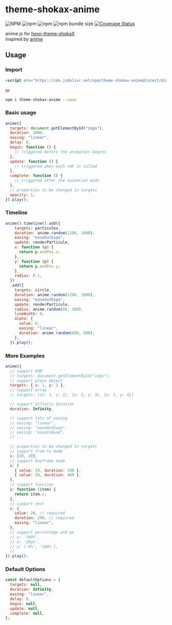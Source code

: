 # theme-shokax-anime

![NPM](https://img.shields.io/npm/l/theme-shokax-anime) ![npm](https://img.shields.io/npm/v/theme-shokax-anime) ![npm](https://img.shields.io/npm/dm/theme-shokax-anime) ![npm bundle size](https://img.shields.io/bundlephobia/minzip/theme-shokax-anime) [![Coverage Status](https://coveralls.io/repos/github/theme-shoka-x/theme-shokax-anime/badge.svg?branch=main)](https://coveralls.io/github/theme-shoka-x/theme-shokax-anime?branch=main)


anime.js for [hexo-theme-shokaX](https://github.com/theme-shoka-x/hexo-theme-shokaX)  
inspired by [anime](https://github.com/juliangarnier/anime)

## Usage
### Import
```html
<script src="https://cdn.jsdelivr.net/npm/theme-shokax-anime@latest/dist/index.umd.js"></script>
```
or
```bash
npm i theme-shokax-anime --save
```

### Basic usage

```javascript
anime({
  targets: document.getElementById("imgs"),
  duration: 1000,
  easing: "linear",
  delay: 0,
  begin: function () {
    // triggered before the animation begins
  },
  update: function () {
    // triggered when each rAF is called
  },
  complete: function () {
    // triggered after the animation ends
  },
  // properties to be changed in targets
  opacity: 1,
}).play();
```

### Timeline

```javascript
anime().timeline().add({
    targets: particules,
    duration: anime.random(1200, 1800),
    easing: "easeOutExpo",
    update: renderParticule,
    x: function (p) {
      return p.endPos.x;
    },
    y: function (p) {
      return p.endPos.y;
    },
    radius: 0.1,
  })
  .add({
    targets: circle,
    duration: anime.random(1200, 1800),
    easing: "easeOutExpo",
    update: renderParticule,
    radius: anime.random(80, 160),
    lineWidth: 0,
    alpha: {
      value: 0,
      easing: "linear",
      duration: anime.random(600, 800),
    },
  }).play();
```

### More Examples

```javascript
anime({
  // support DOM
  // targets: document.getElementById("imgs"),
  // support plain object
  targets: { x: 1, y: 2 },
  // support array
  // targets: [{x: 1, y: 2}, {x: 2, y: 3}, {x: 3, y: 4}]

  // support Infinity duration
  duration: Infinity,

  // support lots of easing
  // easing: "linear",
  // easing: "easeOutExpo",
  // easing: "easeInQuad",
  // ...

  // properties to be changed in targets
  // support from-to mode
  x: [10, 20],
  // support keyframe mode
  x: [
    { value: 10, duration: 200 },
    { value: 20, duration: 400 },
  ],
  // support function
  y: function (item) {
    return item.x;
  },
  // support nest
  x: {
    value: 20, // required
    duration: 200, // required
    easing: "linear",
  },
  // support percentage and px
  // x: '100%',
  // x: '20px',
  // x: ['0%', '100%'],
  //
}).play();
```

### Default Options

```js
const defaultOptions = {
  targets: null,
  duration: Infinity,
  easing: "linear",
  delay: 0,
  begin: null,
  update: null,
  complete: null,
};
```
